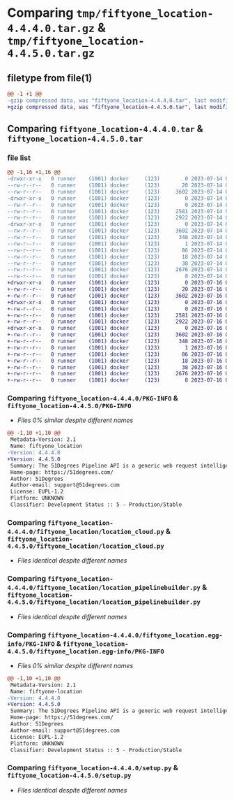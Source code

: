 # Comparing `tmp/fiftyone_location-4.4.4.0.tar.gz` & `tmp/fiftyone_location-4.4.5.0.tar.gz`

## filetype from file(1)

```diff
@@ -1 +1 @@
-gzip compressed data, was "fiftyone_location-4.4.4.0.tar", last modified: Fri Jul 14 01:29:19 2023, max compression
+gzip compressed data, was "fiftyone_location-4.4.5.0.tar", last modified: Sun Jul 16 01:29:40 2023, max compression
```

## Comparing `fiftyone_location-4.4.4.0.tar` & `fiftyone_location-4.4.5.0.tar`

### file list

```diff
@@ -1,16 +1,16 @@
-drwxr-xr-x   0 runner    (1001) docker     (123)        0 2023-07-14 01:29:19.372193 fiftyone_location-4.4.4.0/
--rw-r--r--   0 runner    (1001) docker     (123)       20 2023-07-14 01:29:14.000000 fiftyone_location-4.4.4.0/MANIFEST.in
--rw-r--r--   0 runner    (1001) docker     (123)     3602 2023-07-14 01:29:19.372193 fiftyone_location-4.4.4.0/PKG-INFO
-drwxr-xr-x   0 runner    (1001) docker     (123)        0 2023-07-14 01:29:19.368193 fiftyone_location-4.4.4.0/fiftyone_location/
--rw-r--r--   0 runner    (1001) docker     (123)        0 2023-07-14 01:29:14.000000 fiftyone_location-4.4.4.0/fiftyone_location/__init__.py
--rw-r--r--   0 runner    (1001) docker     (123)     2581 2023-07-14 01:29:14.000000 fiftyone_location-4.4.4.0/fiftyone_location/location_cloud.py
--rw-r--r--   0 runner    (1001) docker     (123)     2922 2023-07-14 01:29:14.000000 fiftyone_location-4.4.4.0/fiftyone_location/location_pipelinebuilder.py
-drwxr-xr-x   0 runner    (1001) docker     (123)        0 2023-07-14 01:29:19.368193 fiftyone_location-4.4.4.0/fiftyone_location.egg-info/
--rw-r--r--   0 runner    (1001) docker     (123)     3602 2023-07-14 01:29:19.000000 fiftyone_location-4.4.4.0/fiftyone_location.egg-info/PKG-INFO
--rw-r--r--   0 runner    (1001) docker     (123)      348 2023-07-14 01:29:19.000000 fiftyone_location-4.4.4.0/fiftyone_location.egg-info/SOURCES.txt
--rw-r--r--   0 runner    (1001) docker     (123)        1 2023-07-14 01:29:19.000000 fiftyone_location-4.4.4.0/fiftyone_location.egg-info/dependency_links.txt
--rw-r--r--   0 runner    (1001) docker     (123)       86 2023-07-14 01:29:19.000000 fiftyone_location-4.4.4.0/fiftyone_location.egg-info/requires.txt
--rw-r--r--   0 runner    (1001) docker     (123)       18 2023-07-14 01:29:19.000000 fiftyone_location-4.4.4.0/fiftyone_location.egg-info/top_level.txt
--rw-r--r--   0 runner    (1001) docker     (123)       38 2023-07-14 01:29:19.372193 fiftyone_location-4.4.4.0/setup.cfg
--rw-r--r--   0 runner    (1001) docker     (123)     2676 2023-07-14 01:29:14.000000 fiftyone_location-4.4.4.0/setup.py
--rw-r--r--   0 runner    (1001) docker     (123)        8 2023-07-14 01:29:18.000000 fiftyone_location-4.4.4.0/version.txt
+drwxr-xr-x   0 runner    (1001) docker     (123)        0 2023-07-16 01:29:40.454457 fiftyone_location-4.4.5.0/
+-rw-r--r--   0 runner    (1001) docker     (123)       20 2023-07-16 01:29:33.000000 fiftyone_location-4.4.5.0/MANIFEST.in
+-rw-r--r--   0 runner    (1001) docker     (123)     3602 2023-07-16 01:29:40.454457 fiftyone_location-4.4.5.0/PKG-INFO
+drwxr-xr-x   0 runner    (1001) docker     (123)        0 2023-07-16 01:29:40.454457 fiftyone_location-4.4.5.0/fiftyone_location/
+-rw-r--r--   0 runner    (1001) docker     (123)        0 2023-07-16 01:29:33.000000 fiftyone_location-4.4.5.0/fiftyone_location/__init__.py
+-rw-r--r--   0 runner    (1001) docker     (123)     2581 2023-07-16 01:29:33.000000 fiftyone_location-4.4.5.0/fiftyone_location/location_cloud.py
+-rw-r--r--   0 runner    (1001) docker     (123)     2922 2023-07-16 01:29:33.000000 fiftyone_location-4.4.5.0/fiftyone_location/location_pipelinebuilder.py
+drwxr-xr-x   0 runner    (1001) docker     (123)        0 2023-07-16 01:29:40.454457 fiftyone_location-4.4.5.0/fiftyone_location.egg-info/
+-rw-r--r--   0 runner    (1001) docker     (123)     3602 2023-07-16 01:29:40.000000 fiftyone_location-4.4.5.0/fiftyone_location.egg-info/PKG-INFO
+-rw-r--r--   0 runner    (1001) docker     (123)      348 2023-07-16 01:29:40.000000 fiftyone_location-4.4.5.0/fiftyone_location.egg-info/SOURCES.txt
+-rw-r--r--   0 runner    (1001) docker     (123)        1 2023-07-16 01:29:40.000000 fiftyone_location-4.4.5.0/fiftyone_location.egg-info/dependency_links.txt
+-rw-r--r--   0 runner    (1001) docker     (123)       86 2023-07-16 01:29:40.000000 fiftyone_location-4.4.5.0/fiftyone_location.egg-info/requires.txt
+-rw-r--r--   0 runner    (1001) docker     (123)       18 2023-07-16 01:29:40.000000 fiftyone_location-4.4.5.0/fiftyone_location.egg-info/top_level.txt
+-rw-r--r--   0 runner    (1001) docker     (123)       38 2023-07-16 01:29:40.454457 fiftyone_location-4.4.5.0/setup.cfg
+-rw-r--r--   0 runner    (1001) docker     (123)     2676 2023-07-16 01:29:33.000000 fiftyone_location-4.4.5.0/setup.py
+-rw-r--r--   0 runner    (1001) docker     (123)        8 2023-07-16 01:29:39.000000 fiftyone_location-4.4.5.0/version.txt
```

### Comparing `fiftyone_location-4.4.4.0/PKG-INFO` & `fiftyone_location-4.4.5.0/PKG-INFO`

 * *Files 0% similar despite different names*

```diff
@@ -1,10 +1,10 @@
 Metadata-Version: 2.1
 Name: fiftyone_location
-Version: 4.4.4.0
+Version: 4.4.5.0
 Summary: The 51Degrees Pipeline API is a generic web request intelligence and data processing solution with the ability to add a range of 51Degrees and/or custom plug ins (Engines). This repository contains the geo-location engines for the Python implementation of the Pipeline API.
 Home-page: https://51degrees.com/
 Author: 51Degrees
 Author-email: support@51degrees.com
 License: EUPL-1.2
 Platform: UNKNOWN
 Classifier: Development Status :: 5 - Production/Stable
```

### Comparing `fiftyone_location-4.4.4.0/fiftyone_location/location_cloud.py` & `fiftyone_location-4.4.5.0/fiftyone_location/location_cloud.py`

 * *Files identical despite different names*

### Comparing `fiftyone_location-4.4.4.0/fiftyone_location/location_pipelinebuilder.py` & `fiftyone_location-4.4.5.0/fiftyone_location/location_pipelinebuilder.py`

 * *Files identical despite different names*

### Comparing `fiftyone_location-4.4.4.0/fiftyone_location.egg-info/PKG-INFO` & `fiftyone_location-4.4.5.0/fiftyone_location.egg-info/PKG-INFO`

 * *Files 0% similar despite different names*

```diff
@@ -1,10 +1,10 @@
 Metadata-Version: 2.1
 Name: fiftyone-location
-Version: 4.4.4.0
+Version: 4.4.5.0
 Summary: The 51Degrees Pipeline API is a generic web request intelligence and data processing solution with the ability to add a range of 51Degrees and/or custom plug ins (Engines). This repository contains the geo-location engines for the Python implementation of the Pipeline API.
 Home-page: https://51degrees.com/
 Author: 51Degrees
 Author-email: support@51degrees.com
 License: EUPL-1.2
 Platform: UNKNOWN
 Classifier: Development Status :: 5 - Production/Stable
```

### Comparing `fiftyone_location-4.4.4.0/setup.py` & `fiftyone_location-4.4.5.0/setup.py`

 * *Files identical despite different names*

